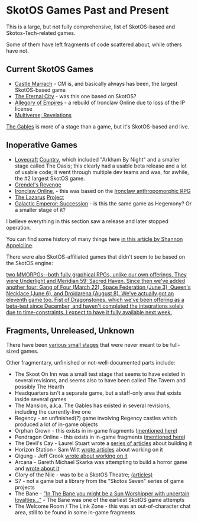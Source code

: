 # SkotOS Games Past and Present

This is a large, but not fully comprehensive, list of SkotOS-based and Skotos-Tech-related games.

Some of them have left fragments of code scattered about, while others have not.

## Current SkotOS Games

* [Castle Marrach](https://www.marrach.com/) - CM is, and basically always has been, the largest SkotOS-based game
* [The Eternal City](https://www.eternalcitygame.com/) - was this one based on SkotOS?
* [Allegory of Empires](https://allegoryofempires.com/) - a rebuild of Ironclaw Online due to loss of the IP license
* [Multiverse; Revelations](https://home.multirev.net/)

[The Gables](https://gables.chattheatre.com) is more of a stage than a game, but it's SkotOS-based and live.

## Inoperative Games

* [Lovecraft](http://www.lovecraftcountry.com/comic/) [Country](https://www.skotos.net/about/pr/06292005.html), which included "Arkham By Night" and a smaller stage called The Oasis; this clearly had a usable beta release and a lot of usable code; it went through multiple dev teams and was, for awhile, the #2 largest SkotOS game.
* [Grendel's Revenge](https://www.skotos.net/about/pr/06122002.html)
* [Ironclaw Online,](https://www.skotos.net/about/pr/Nov28_2000.html) - this was based on the [Ironclaw anthropomorphic RPG](https://www.drivethrurpg.com/browse/pub/793/Sanguine-Productions/subcategory/3844_26150/Ironclaw)
* [The Lazarus](https://www.lazarus-project.net/) [Project](https://www.skotos.net/about/pr/01032007a.html)
* [Galactic Emperor: Succession](http://www.skotos.net/games/succession.html) - is this the same game as Hegemony? Or a smaller stage of it?

I believe everything in this section saw a release and later stopped operation.

You can find some history of many things here [in this article by Shannon Appelcline](https://www.skotos.net/articles/TTnT_47.shtml.html).

There were also SkotOS-affiliated games that didn't seem to be based on the SkotOS engine:

[two MMORPGs--both fully graphical RPGs, unlike our own offerings. They were Underlight and Meridian 59: Sacred Haven. Since then we've added another four: Gang of Four (March 22), Space Federation (June 3), Queen's Necklace (June 6), and Droidarena (August 8). We've actually got an eleventh game too, Fist of Dragonstones, which we've been offering as a beta-test since December, and haven't completed the integrations solely due to time-constraints. I expect to have it fully available next week.](https://www.skotos.net/articles/TTnT_/TTnT_139.phtml.html)

## Fragments, Unreleased, Unknown

There have been [various small stages](https://www.skotos.net/articles/TTnT_47.shtml.html) that were never meant to be full-sized games.

Other fragmentary, unfinished or not-well-documented parts include:

* The Skoot On Inn was a small test stage that seems to have existed in several revisions, and seems also to have been called The Tavern and possibly The Hearth
* Headquarters isn't a separate game, but a staff-only area that exists inside several games
* The Mansion, a.k.a. The Gables has existed in several revisions, including the currently-live one
* Regency - an unfinished(?) game involving Regency castles which produced a lot of in-game objects
* Orphan Crown - this exists in in-game fragments ([mentioned here](https://www.skotos.net/articles/TTnT_/TTnT_139.phtml.html))
* Pendragon Online - this exists in in-game fragments ([mentioned here](https://www.skotos.net/articles/TTnT_/TTnT_139.phtml.html))
* The Devil's Cay - Laurel Stuart wrote a [series of articles](http://www.skotos.net/articles/trenches.shtml.html) about building it
* Horizon Station - Sam Witt [wrote articles](http://www.skotos.net/articles/METASTATIC.shtml.html) about working on it
* Qigung - Jeff Crook [wrote about working on it](http://www.skotos.net/articles/EASTWIND.shtml.html)
* Arcana - Gareth Michael Skarka was attempting to build a horror game and [wrote about it](http://www.skotos.net/articles/SIGNALS.shtml.html)
* Glory of the Nile - was to be a SkotOS Theatre; [(articles)](http://www.skotos.net/articles/playing.shtml.html)
* S7 - not a game but a library from the "Skotos Seven" series of game projects
* The Bane - ["In The Bane you might be a Sun Worshipper with uncertain loyalties..."](https://www.skotos.net/storyplayers/introX.html) - The Bane was one of the earliest SkotOS game attempts
* The Welcome Room / The Link Zone - this was an out-of-character chat area, still to be found in some in-game fragments
